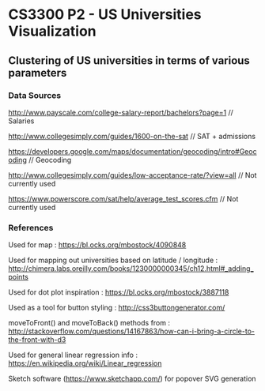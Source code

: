 # CS3300 P2 - US Universities Visualization 

## Clustering of US universities in terms of various parameters

### Data Sources

  http://www.payscale.com/college-salary-report/bachelors?page=1 // Salaries

  http://www.collegesimply.com/guides/1600-on-the-sat // SAT + admissions

  https://developers.google.com/maps/documentation/geocoding/intro#Geocoding // Geocoding

  http://www.collegesimply.com/guides/low-acceptance-rate/?view=all // Not currently used

  https://www.powerscore.com/sat/help/average_test_scores.cfm // Not currently used


### References

  Used for map : https://bl.ocks.org/mbostock/4090848

  Used for mapping out universities based on latitude / longitude : http://chimera.labs.oreilly.com/books/1230000000345/ch12.html#_adding_points

  Used for dot plot inspiration : https://bl.ocks.org/mbostock/3887118

  Used as a tool for button styling : http://css3buttongenerator.com/

  moveToFront() and moveToBack() methods from : http://stackoverflow.com/questions/14167863/how-can-i-bring-a-circle-to-the-front-with-d3

  Used for general linear regression info : https://en.wikipedia.org/wiki/Linear_regression

  Sketch software (https://www.sketchapp.com/) for popover SVG generation
